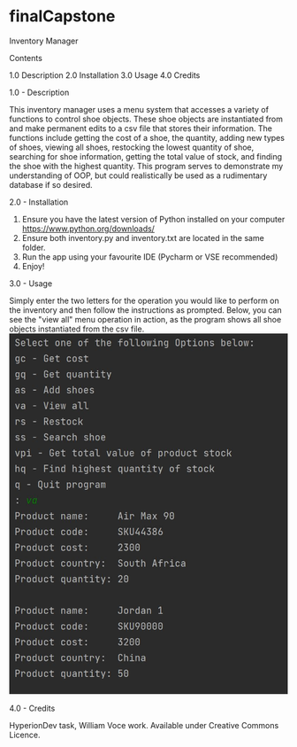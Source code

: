 # finalCapstone
Inventory Manager

Contents

1.0 Description
2.0 Installation
3.0 Usage
4.0 Credits


1.0 - Description

This inventory manager uses a menu system that accesses a variety of functions to control shoe objects.
These shoe objects are instantiated from and make permanent edits to a csv file that stores their information.
The functions include getting the cost of a shoe, the quantity, adding new types of shoes, viewing all shoes,
restocking the lowest quantity of shoe, searching for shoe information, getting the total value of stock,
and finding the shoe with the highest quantity. 
This program serves to demonstrate my understanding of OOP, but could realistically be used as a rudimentary
database if so desired.

2.0 - Installation

1. Ensure you have the latest version of Python installed on your computer https://www.python.org/downloads/
2. Ensure both inventory.py and inventory.txt are located in the same folder.
3. Run the app using your favourite IDE (Pycharm or VSE recommended)
4. Enjoy!

3.0 - Usage

Simply enter the two letters for the operation you would like to perform on the inventory and then follow
the instructions as prompted.
Below, you can see the "view all" menu operation in action, as the program shows all shoe objects
instantiated from the csv file.
![View All Screenshot](https://github.com/macept/finalCapstone/raw/main/view_all.JPG)

4.0 - Credits

HyperionDev task, William Voce work.
Available under Creative Commons Licence.

